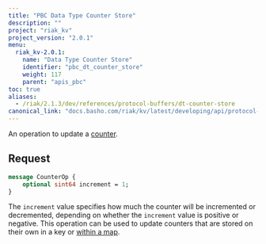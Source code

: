 ```yaml
---
title: "PBC Data Type Counter Store"
description: ""
project: "riak_kv"
project_version: "2.0.1"
menu:
  riak_kv-2.0.1:
    name: "Data Type Counter Store"
    identifier: "pbc_dt_counter_store"
    weight: 117
    parent: "apis_pbc"
toc: true
aliases:
  - /riak/2.1.3/dev/references/protocol-buffers/dt-counter-store
canonical_link: "docs.basho.com/riak/kv/latest/developing/api/protocol-buffers/dt-counter-store.md"
---
```


An operation to update a [counter](/riak/kv/2.0.1/developing/data-types).

## Request

```protobuf
message CounterOp {
    optional sint64 increment = 1;
}
```

The `increment` value specifies how much the counter will be incremented
or decremented, depending on whether the `increment` value is positive
or negative. This operation can be used to update counters that are
stored on their own in a key or [within a map](/riak/kv/2.0.1/developing/api/protocol-buffers/dt-map-store).
